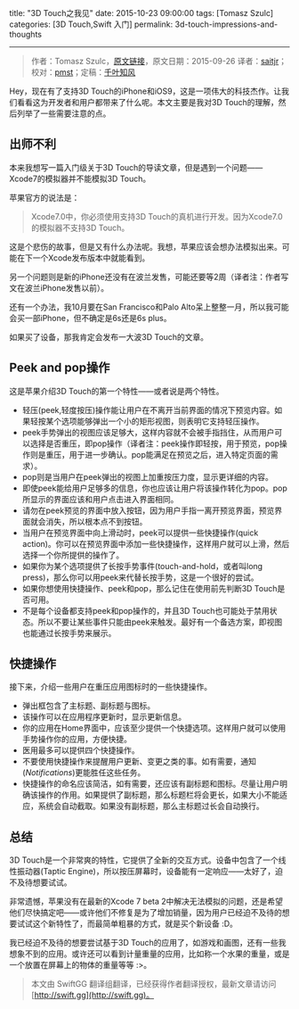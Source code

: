 title: "3D Touch之我见"
date: 2015-10-23 09:00:00
tags: [Tomasz Szulc]
categories: [3D Touch,Swift 入门]
permalink: 3d-touch-impressions-and-thoughts

---
> 作者：Tomasz Szulc，[原文链接](http://szulctomasz.com/3d-touch-impressions-and-thoughts)，原文日期：2015-09-26
> 译者：[saitjr](http://www.brighttj.com)；校对：[pmst](http://www.jianshu.com/users/596f2ba91ce9/latest_articles)；定稿：[千叶知风](http://weibo.com/xiaoxxiao)
  







Hey，现在有了支持3D Touch的iPhone和iOS9，这是一项伟大的科技杰作。让我们看看这为开发者和用户都带来了什么呢。本文主要是我对3D Touch的理解，然后列举了一些需要注意的点。

<!--more-->

## 出师不利

本来我想写一篇入门级关于3D Touch的导读文章，但是遇到一个问题——Xcode7的模拟器并不能模拟3D Touch。

苹果官方的说法是：

> Xcode7.0中，你必须使用支持3D Touch的真机进行开发。因为Xcode7.0的模拟器不支持3D Touch。

这是个悲伤的故事，但是又有什么办法呢。我想，苹果应该会想办法模拟出来。可能在下一个Xcode发布版本中就能看到。

另一个问题则是新的iPhone还没有在波兰发售，可能还要等2周（译者注：作者写文在波兰iPhone发售以前）。

还有一个办法，我10月要在San Francisco和Palo Alto呆上整整一月，所以我可能会买一部iPhone，但不确定是6s还是6s plus。

如果买了设备，那我肯定会发布一大波3D Touch的文章。

## Peek and pop操作

这是苹果介绍3D Touch的第一个特性——或者说是两个特性。

-   轻压(peek,轻度按压)操作能让用户在不离开当前界面的情况下预览内容。如果轻按某个选项能够弹出一个小的矩形视图，则表明它支持轻压操作。
-   peek手势弹出的视图应该足够大，这样内容就不会被手指挡住，从而用户可以选择是否重压，即pop操作（译者注：peek操作即轻按，用于预览，pop操作则是重压，用于进一步确认。pop能满足在预览之后，进入特定页面的需求）。
-   pop则是当用户在peek弹出的视图上加重按压力度，显示更详细的内容。
-   即使peek能给用户足够多的信息，你也应该让用户将该操作转化为pop。pop所显示的界面应该和用户点击进入界面相同。
-   请勿在peek预览的界面中放入按钮，因为用户手指一离开预览界面，预览界面就会消失，所以根本点不到按钮。
-   当用户在预览界面中向上滑动时，peek可以提供一些快捷操作(quick action)。你可以在预览界面中添加一些快捷操作，这样用户就可以上滑，然后选择一个你所提供的操作了。
-   如果你为某个选项提供了长按手势事件(touch-and-hold，或者叫long press)，那么你可以用peek来代替长按手势，这是一个很好的尝试。
-   如果你想使用快捷操作、peek和pop，那么记住在使用前先判断3D Touch是否可用。
-   不是每个设备都支持peek和pop操作的，并且3D Touch也可能处于禁用状态。所以不要让某些事件只能由peek来触发。最好有一个备选方案，即视图也能通过长按手势来展示。

## 快捷操作

接下来，介绍一些用户在重压应用图标时的一些快捷操作。

-   弹出框包含了主标题、副标题与图标。
-   该操作可以在应用程序更新时，显示更新信息。
-   你的应用在Home界面中，应该至少提供一个快捷选项。这样用户就可以使用手势操作你的应用，方便快捷。
-   医用最多可以提供四个快捷操作。
-   不要使用快捷操作来提醒用户更新、变更之类的事。如有需要，通知(*Notifications*)更能胜任这些任务。
-   快捷操作的命名应该简洁，如有需要，还应该有副标题和图标。尽量让用户明确该操作的作用。如果提供了副标题，那么标题栏将会更长，如果大小不能适应，系统会自动截取。如果没有副标题，那么主标题过长会自动换行。

## 总结

3D Touch是一个非常爽的特性，它提供了全新的交互方式。设备中包含了一个线性振动器(Taptic Engine)，所以按压屏幕时，设备能有一定响应——太好了，迫不及待想要试试。

非常遗憾，苹果没有在最新的Xcode 7 beta 2中解决无法模拟的问题，还是希望他们尽快搞定吧——或许他们不修复是为了增加销量，因为用户已经迫不及待的想要试试这个新特性了，而最简单粗暴的方式，就是买个新设备 :D。

我已经迫不及待的想要尝试基于3D Touch的应用了，如游戏和画图，还有一些我想象不到的应用。或许还可以看到计量重量的应用，比如称一个水果的重量，或是一个放置在屏幕上的物体的重量等等 :>。
> 本文由 SwiftGG 翻译组翻译，已经获得作者翻译授权，最新文章请访问 [http://swift.gg](http://swift.gg)。